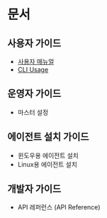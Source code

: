# 문서

## 사용자 가이드

- [사용자 매뉴얼](UserManual.md)
- [CLI Usage](CliUsage.md)

## 운영자 가이드

- 마스터 설정

## 에이전트 설치 가이드

- 윈도우용 에이전트 설치
- Linux용 에이전트 설치

## 개발자 가이드

- API 레퍼런스 (API Reference)
